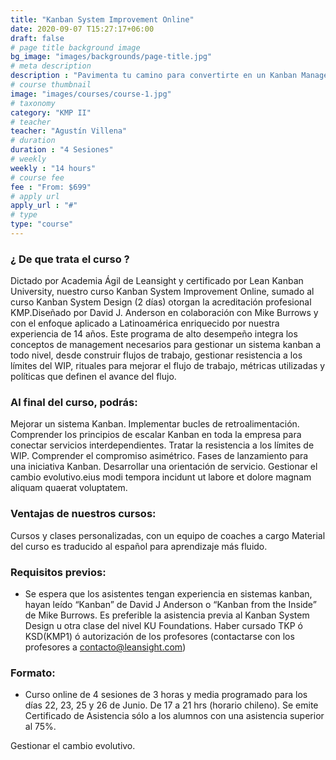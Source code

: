 ```yaml
---
title: "Kanban System Improvement Online"
date: 2020-09-07 T15:27:17+06:00
draft: false
# page title background image
bg_image: "images/backgrounds/page-title.jpg"
# meta description
description : "Pavimenta tu camino para convertirte en un Kanban Management Professional."
# course thumbnail
image: "images/courses/course-1.jpg"
# taxonomy
category: "KMP II"
# teacher
teacher: "Agustín Villena"
# duration
duration : "4 Sesiones"
# weekly
weekly : "14 hours"
# course fee
fee : "From: $699"
# apply url
apply_url : "#"
# type
type: "course"
---
```



### ¿ De que trata el curso ?

Dictado por Academia Ágil de Leansight y certificado por Lean Kanban University, nuestro curso Kanban System Improvement Online, sumado al curso Kanban System Design (2 días) otorgan la acreditación profesional KMP.Diseñado por David J. Anderson en colaboración con Mike Burrows y con el enfoque aplicado a Latinoamérica enriquecido por nuestra experiencia de 14 años. Este programa de alto desempeño integra los conceptos de management necesarios para gestionar un sistema kanban a todo nivel, desde construir flujos de trabajo, gestionar resistencia a los límites del WIP, rituales para mejorar el flujo de trabajo, métricas utilizadas y políticas que definen el avance del flujo.</p>


### Al final del curso, podrás:

 Mejorar un sistema Kanban.
 Implementar bucles de retroalimentación.
 Comprender los principios de escalar Kanban en toda la empresa para conectar servicios interdependientes.
 Tratar la resistencia a los límites de WIP.
 Comprender el compromiso asimétrico.
 Fases de lanzamiento para una iniciativa Kanban.
 Desarrollar una orientación de servicio.
 Gestionar el cambio evolutivo.eius modi tempora incidunt ut
labore et dolore magnam aliquam quaerat voluptatem.


### Ventajas de nuestros cursos:

 Cursos y clases personalizadas, con un equipo de coaches a cargo
 Material del curso es traducido al español para aprendizaje más fluido.



### Requisitos previos:



* Se espera que los asistentes tengan experiencia en sistemas kanban, hayan leído “Kanban” de David J Anderson o “Kanban from the Inside” de Mike Burrows. Es preferible la asistencia previa al Kanban System Design u otra clase del nivel KU Foundations. Haber cursado TKP ó KSD(KMP1) ó autorización de los profesores (contactarse con los profesores a contacto@leansight.com)


### Formato:

* Curso online de 4 sesiones de 3 horas y media programado para los días 22, 23, 25 y 26 de Junio. De 17 a 21 hrs (horario chileno). Se emite Certificado de Asistencia sólo a los alumnos con una asistencia superior al 75%.


 Gestionar el cambio evolutivo.
